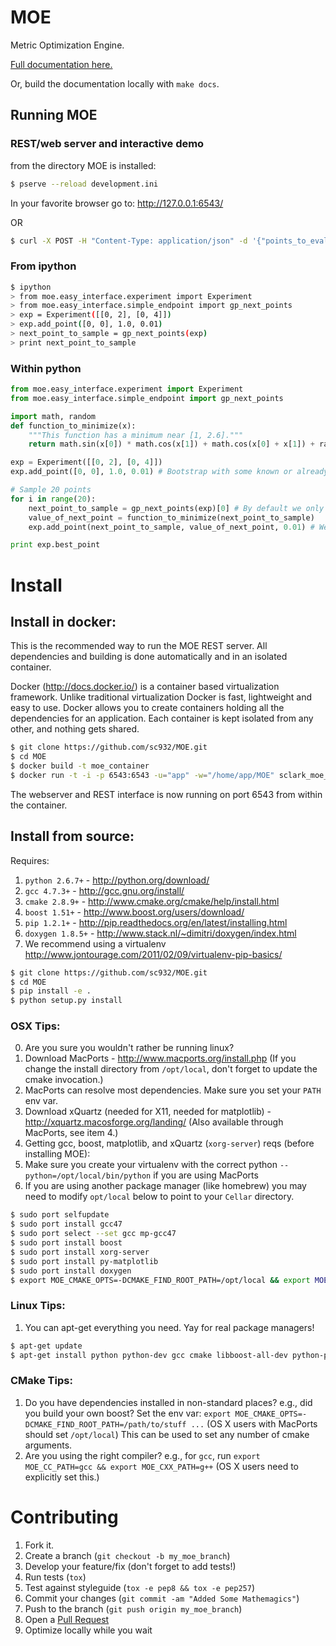 # MOE

Metric Optimization Engine.

[Full documentation here.][2]

[2]: http://sc932.github.io/MOE/

Or, build the documentation locally with `make docs`.

## Running MOE

### REST/web server and interactive demo

from the directory MOE is installed:

```bash
$ pserve --reload development.ini
```

In your favorite browser go to: http://127.0.0.1:6543/

OR

```bash
$ curl -X POST -H "Content-Type: application/json" -d '{"points_to_evaluate": [[0.06727463396075942], [0.5067300380945079], [0.9698763624056982], [0.6741416078606629], [0.3413945823872875], [0.8293462326458892], [0.1895850103202945], [0.29784241725123095], [0.7611434260204735], [0.4050181259320824]], "points_being_sampled": [], "gp_info": {"points_sampled": [{"value_var": 0.01, "value": -2.014556917682888, "point": [0.8356251271367201]}, {"value_var": 0.01, "value": -1.3556680509922945, "point": [0.5775274088974685]}, {"value_var": 0.01, "value": -0.17644452034270924, "point": [0.1299624124365485]}, {"value_var": 0.01, "value": 0.3125023458503953, "point": [0.02303611187965965]}, {"value_var": 0.01, "value": -0.5899125641251172, "point": [0.3938472181674687]}, {"value_var": 0.01, "value": -1.8568254250899945, "point": [0.9894680586912427]}, {"value_var": 0.01, "value": -1.0638344140121117, "point": [0.45444660991161895]}, {"value_var": 0.01, "value": -0.28576907668798884, "point": [0.20420919931329756]}, {"value_var": 0.01, "value": -1.568109287685418, "point": [0.6404744671911634]}, {"value_var": 0.01, "value": -1.8418398343184625, "point": [0.7168047658371041]}], "domain": [[0, 1]]}}' http://127.0.0.1:6543/gp/ei
```

### From ipython

```bash
$ ipython
> from moe.easy_interface.experiment import Experiment
> from moe.easy_interface.simple_endpoint import gp_next_points
> exp = Experiment([[0, 2], [0, 4]])
> exp.add_point([0, 0], 1.0, 0.01)
> next_point_to_sample = gp_next_points(exp)
> print next_point_to_sample
```

### Within python

```python
from moe.easy_interface.experiment import Experiment
from moe.easy_interface.simple_endpoint import gp_next_points

import math, random
def function_to_minimize(x):
    """This function has a minimum near [1, 2.6]."""
    return math.sin(x[0]) * math.cos(x[1]) + math.cos(x[0] + x[1]) + random.uniform(-0.02, 0.02)

exp = Experiment([[0, 2], [0, 4]])
exp.add_point([0, 0], 1.0, 0.01) # Bootstrap with some known or already sampled point

# Sample 20 points
for i in range(20):
    next_point_to_sample = gp_next_points(exp)[0] # By default we only ask for one point
    value_of_next_point = function_to_minimize(next_point_to_sample)
    exp.add_point(next_point_to_sample, value_of_next_point, 0.01) # We can add some noise

print exp.best_point
```

# Install

## Install in docker:

This is the recommended way to run the MOE REST server. All dependencies and building is done automatically and in an isolated container.

Docker (http://docs.docker.io/) is a container based virtualization framework. Unlike traditional virtualization Docker is fast, lightweight and easy to use. Docker allows you to create containers holding all the dependencies for an application. Each container is kept isolated from any other, and nothing gets shared.

```bash
$ git clone https://github.com/sc932/MOE.git
$ cd MOE
$ docker build -t moe_container
$ docker run -t -i -p 6543:6543 -u="app" -w="/home/app/MOE" sclark_moe_dev pserve --reload development.ini
```

The webserver and REST interface is now running on port 6543 from within the container.

## Install from source:

Requires:

1. `python 2.6.7+` - http://python.org/download/
2. `gcc 4.7.3+` - http://gcc.gnu.org/install/
3. `cmake 2.8.9+` - http://www.cmake.org/cmake/help/install.html
4. `boost 1.51+` - http://www.boost.org/users/download/
5. `pip 1.2.1+` - http://pip.readthedocs.org/en/latest/installing.html
6. `doxygen 1.8.5+` - http://www.stack.nl/~dimitri/doxygen/index.html
7. We recommend using a virtualenv http://www.jontourage.com/2011/02/09/virtualenv-pip-basics/

```bash
$ git clone https://github.com/sc932/MOE.git
$ cd MOE
$ pip install -e .
$ python setup.py install
```

### OSX Tips:

0. Are you sure you wouldn't rather be running linux?
1. Download MacPorts - http://www.macports.org/install.php (If you change the install directory from `/opt/local`, don't forget to update the cmake invocation.)
2. MacPorts can resolve most dependencies. Make sure you set your `PATH` env var.
3. Download xQuartz (needed for X11, needed for matplotlib) - http://xquartz.macosforge.org/landing/ (Also available through MacPorts, see item 4.)
4. Getting gcc, boost, matplotlib, and xQuartz (`xorg-server`) reqs (before installing MOE):
5. Make sure you create your virtualenv with the correct python `--python=/opt/local/bin/python` if you are using MacPorts
6. If you are using another package manager (like homebrew) you may need to modify `opt/local` below to point to your `Cellar` directory.

```bash
$ sudo port selfupdate
$ sudo port install gcc47
$ sudo port select --set gcc mp-gcc47
$ sudo port install boost
$ sudo port install xorg-server
$ sudo port install py-matplotlib
$ sudo port install doxygen
$ export MOE_CMAKE_OPTS=-DCMAKE_FIND_ROOT_PATH=/opt/local && export MOE_CC_PATH=/opt/local/bin/gcc && export MOE_CXX_PATH=/opt/local/bin/g++
```

### Linux Tips:

1. You can apt-get everything you need. Yay for real package managers!

```bash
$ apt-get update
$ apt-get install python python-dev gcc cmake libboost-all-dev python-pip doxygen libblas-dev liblapack-dev gfortran git
```

### CMake Tips:

1. Do you have dependencies installed in non-standard places? e.g., did you build your own boost? Set the env var: `export MOE_CMAKE_OPTS=-DCMAKE_FIND_ROOT_PATH=/path/to/stuff ...` (OS X users with MacPorts should set `/opt/local`) This can be used to set any number of cmake arguments.
2. Are you using the right compiler? e.g., for `gcc`, run `export MOE_CC_PATH=gcc && export MOE_CXX_PATH=g++` (OS X users need to explicitly set this.)


# Contributing

1. Fork it.
2. Create a branch (`git checkout -b my_moe_branch`)
3. Develop your feature/fix (don't forget to add tests!)
4. Run tests (`tox`)
5. Test against styleguide (`tox -e pep8 && tox -e pep257`)
6. Commit your changes (`git commit -am "Added Some Mathemagics"`)
7. Push to the branch (`git push origin my_moe_branch`)
8. Open a [Pull Request][1]
9. Optimize locally while you wait

[1]: http://github.com/sc932/MOE/pulls
